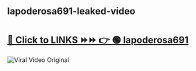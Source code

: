 
 ## lapoderosa691-leaked-video 

# <h2><a href="https://clipsfans.com/lapoderosa691&ref=git">🔗 Click to LINKS ⏩⏩ 👉 🟢 lapoderosa691 </a></h2>

<a href="https://clipsfans.com/lapoderosa691&ref=git" rel="nofollow" data-target="animated-image.originalLink"><img src="https://i.ibb.co.com/xMMVF88/686577567.gif" alt="Viral Video Original" style="max-width: 100%; display: inline-block;" data-target="animated-image.originalImage"></a>
